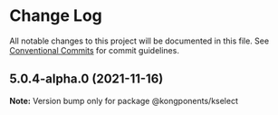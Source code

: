 # Change Log

All notable changes to this project will be documented in this file.
See [Conventional Commits](https://conventionalcommits.org) for commit guidelines.

## 5.0.4-alpha.0 (2021-11-16)

**Note:** Version bump only for package @kongponents/kselect
